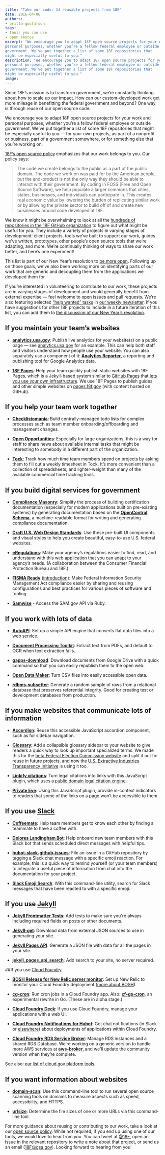 ```yaml
---
title: "Take our code: 34 reusable projects from 18F"
date: 2016-04-06
authors:
- britta-gustafson
tags:
- tools you can use
- open source
excerpt: "We encourage you to adapt 18F open source projects for your work and
personal purposes, whether you’re a fellow federal employee or outside
government. We’ve put together a list of some 18F repositories that
might be especially useful to you."
description: "We encourage you to adapt 18F open source projects for your work and
personal purposes, whether you’re a fellow federal employee or outside
government. We’ve put together a list of some 18F repositories that
might be especially useful to you."
image:
---
```


Since 18F’s mission is to transform government, we’re constantly
thinking about how to scale up our impact. How can our custom-developed
work get more mileage in benefitting the federal government and beyond?
One way is through reuse of our open source code.

We encourage you to adapt 18F open source projects for your work and
personal purposes, whether you’re a fellow federal employee or outside
government. We’ve put together a list of some 18F repositories that
might be especially useful to you — for your own projects, as part of a
nonprofit or business, part of a government somewhere, or for something
else that you’re working on.

[18F’s open source
policy](https://github.com/18F/open-source-policy/blob/master/policy.md)
emphasizes that our work belongs to you. Our policy says:

> The code we create belongs to the public as a part of the public
> domain. The code we work on was paid for by the American people, but
> the end-product is not the only way they should be able to interact
> with their government. By coding in FOSS [Free and Open Source
> Software], we help populate a larger commons that cities, states,
> businesses, and individuals can participate in. This creates real
> economic value by lowering the burden of replicating similar work or
> by allowing the private sector to build off of and create new
> businesses around code developed at 18F.

We know it might be overwhelming to look at all the [hundreds of
repositories in the 18F GitHub organization](https://github.com/18F) to
figure out what might be useful for you. They include a variety of
projects in varying stages of development: client projects, tools we’ve
built to support our work, guides we’ve written, prototypes, other
people’s open source tools that we’re adapting, and more. We’re
continually thinking of ways to share our work better, and here’s one
experiment!

This list is part of our New Year’s resolution to [be more
open](https://18f.gsa.gov/2016/01/07/18f-new-years-resolution-be-even-more-open/).
Following up on those goals, we’ve also been working more on identifying
parts of our work that are generic and decoupling them from the
applications we developed them for.

If you’re interested in volunteering to contribute to our work, these
projects are in varying stages of development and would generally
benefit from external expertise — feel welcome to open issues and pull
requests. We’re also featuring selected [“help wanted”
tasks](https://github.com/search?q=user%3A18f+label%3A%22help+wanted%22)
in [our weekly newsletter](https://18f.gsa.gov/#newsletter). If you
have suggestions for other 18F projects to include in a future iteration
of this list, you can add them to [the discussion of our New Year’s
resolution](https://github.com/18F/18f.gsa.gov/issues/1445).

## If you maintain your team’s websites

-   [**analytics.usa.gov**](https://github.com/18F/analytics.usa.gov): Publish live analytics for your website(s) on a public page — see [analytics.usa.gov](https://analytics.usa.gov/) for an example. This can help both staff and visitors understand how people use your website. You can also separately use a component of it: [**Analytics Reporter**](https://github.com/18F/analytics-reporter), a reporting and publishing tool for Google Analytics data.

-   [**18F Pages**](https://github.com/18F/pages): Help your team quickly publish static websites with 18F Pages, which is a Jekyll-based system similar to [GitHub Pages](https://pages.github.com/) that [lets you use your own infrastructure](https://18f.gsa.gov/2015/05/14/18Fpages/). We use 18F Pages to publish guides and other simple websites on [pages.18f.gov](https://pages.18f.gov/) (with content hosted on GitHub).

## If you help your team work together

-   [**Checklistomania**](https://github.com/18F/checklistomania): Build centrally-managed todo lists for complex processes such as team member onboarding/offboarding and management changes.

-   [**Open Opportunities**](https://github.com/18F/openopps-platform): Especially for large organizations, this is a way for staff to share news about available internal tasks that might be interesting to somebody in a different part of the organization.

-   [**Tock**](https://github.com/18F/tock): Track how much time team members spend on projects by asking them to fill out a weekly timesheet in Tock. It’s more convenient than a collection of spreadsheets, and lighter-weight than many of the available commercial time tracking tools.

## If you build digital services for government

-   [**Compliance Masonry**](https://github.com/opencontrol/compliance-masonry): Simplify the process of building certification documentation (especially for modern applications built on pre-existing systems) by generating documentation based on the [**OpenControl Schema**](https://github.com/opencontrol/schemas), a machine-readable format for writing and generating compliance documentation.

-   [**Draft U.S. Web Design Standards**](https://github.com/18F/web-design-standards): Use these pre-built UI components and visual styles to help you create beautiful, easy-to-use U.S. federal websites.

-   [**eRegulations**](https://eregs.github.io/): Make your agency’s regulations easier to find, read, and understand with this web application that you can adapt to your agency’s needs. (A collaboration between the Consumer Financial Protection Bureau and 18F.)

-   [**FISMA Ready**](https://github.com/fisma-ready) ([introduction](https://github.com/fisma-ready/introduction)): Make Federal Information Security Management Act compliance easier by sharing and reusing configurations and best practices for various pieces of software and tooling.

-   [**Samwise**](https://github.com/18F/samwise) - Access the SAM.gov API via Ruby.

## If you work with lots of data

-   [**AutoAPI**](https://github.com/18F/autoapi): Set up a simple API engine that converts flat data files into a web service.

-   [**Document Processing Toolkit**](https://github.com/18F/doc_processing_toolkit): Extract text from PDFs, and default to OCR when text extraction fails.

-   [**gapps-download**](https://github.com/18F/gapps-download): Download documents from Google Drive with a quick command so that you can easily republish them to the open web.

-   [**Open Data Maker**](https://github.com/18F/open-data-maker): Turn CSV files into easily accessible open data.

-   [**rdbms-subsetter**](https://github.com/18F/rdbms-subsetter): Generate a random sample of rows from a relational database that preserves referential integrity. Good for creating test or development databases from production.

## If you make websites that communicate lots of information

-   [**Accordion**](https://github.com/18F/accordion): Reuse this accessible JavaScript accordion component, such as for sidebar navigation.

-   [**Glossary**](https://github.com/18F/glossary): Add a collapsible glossary sidebar to your website to give readers a quick way to look up important specialized terms. We made this for the [beta Federal Election Commission website](https://beta.fec.gov/) and split it out for reuse in future projects, and now the [U.S. Extractive Industries Transparency Initiative](https://useiti.doi.gov/) is using it too.

-   [**Linkify citations**](https://github.com/18F/linkify-citations): Turn legal citations into links with this JavaScript plugin, which uses a [public domain legal citation engine](https://github.com/unitedstates/citation).

-   [**Private Eye**](https://github.com/18F/private-eye): Using this JavaScript plugin, provide in-context indicators to readers that some of the links on a page won’t be accessible to them.

## If you use [Slack](https://slack.com/)

-   [**Coffeemate**](https://github.com/18F/coffeemate): Help team members get to know each other by finding a teammate to have a coffee with.

-   [**Dolores Landingham Bot**](https://github.com/18F/dolores-landingham-bot): Help onboard new team members with this Slack bot that sends scheduled direct messages with helpful tips.

-   [**hubot-slack-github-issues**](https://github.com/18F/hubot-slack-github-issues): File an issue in a GitHub repository by tagging a Slack chat message with a specific emoji reaction. For example, this is a quick way to remind yourself (or your team members) to integrate a useful piece of information from chat into the documentation for your project.

-   [**Slack Emoji Search**](https://github.com/18F/emoji_search): With this command-line utility, search for Slack messages that have been reacted to with a specific emoji.

## If you use [Jekyll](http://jekyllrb.com/)

-   [**Jekyll Frontmatter Tests**](https://github.com/18F/jekyll_frontmatter_tests): Add tests to make sure you're always including required fields on posts or other documents.

-   [**Jekyll-get**](https://github.com/18F/jekyll-get): Download data from external JSON sources to use in generating your site.

-   [**Jekyll Pages API**](https://github.com/18F/jekyll_pages_api): Generate a JSON file with data for all the pages in your site.

-   [**jekyll\_pages\_api\_search**](https://github.com/18F/jekyll_pages_api_search): Add search to your site, no server required.

##If you use [Cloud Foundry](https://www.cloudfoundry.org/)

-   [**BOSH Release for New Relic server monitor**](https://github.com/cloudfoundry-community/newrelic-boshrelease): Set up New Relic to monitor your Cloud Foundry deployment ([more about BOSH](https://bosh.io/docs/about.html)).

-   [**cg-cron**](https://github.com/18F/cg-cron): Run cron jobs in a Cloud Foundry app. Also: [**cf-go-cron**](https://github.com/18F/cf-go-cron), an experimental rewrite in Go. (These are in alpha stage.)

-   [**Cloud Foundry Deck**](https://github.com/18F/cg-deck): If you use Cloud Foundry, manage your applications with a web UI.

-   [**Cloud Foundry Notifications for Hubot**](https://github.com/18F/hubot-cf-notifications): Get chat notifications (in Slack or [elsewhere](https://hubot.github.com/docs/adapters/)) about deployments of applications within Cloud Foundry.

-   [**Cloud Foundry RDS Service Broker**](https://github.com/cloudfoundry-community/rds-broker): Manage RDS instances and a shared RDS Database. We’re working on a generic version to handle more AWS services at [**aws-broker**](https://github.com/18f/aws-broker), and we’ll update the community version when they’re complete.

See also: [our list of cloud.gov platform
tools](https://docs.cloud.gov/ops/repos/).

## If you want information about websites

-   [**domain-scan**](https://github.com/18F/domain-scan): Use this command-line tool to run several open source scanning tools on domains to measure aspects such as speed, accessibility, and HTTPS.

-   [**urlsize**](https://github.com/18F/urlsize): Determine the file sizes of one or more URLs via this command-line tool.

For more guidance about reusing or contributing to our work, take a look
at our [open source
policy](https://github.com/18F/open-source-policy/blob/master/policy.md).
While not required, if you end up using one of our tools, we would love
to hear from you. You can tweet at [@18F](http://twitter.com/18f),
open an issue in the relevant repository to write a note about that
project, or send us an email ([18F@gsa.gov](mailto:18F@gsa.gov)).
Looking forward to hearing from you!
